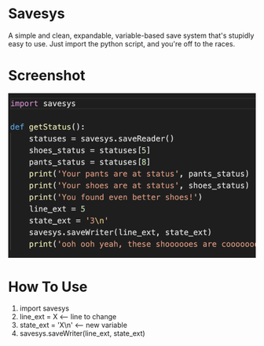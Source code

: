 # Savesys
A simple and clean, expandable, variable-based save system that's stupidly easy to use.
Just import the python script, and you're off to the races.
# Screenshot
![Ohyeah](https://github.com/draumaz/savesys/blob/main/wemble.png?raw=true "Oh Yeah")
# How To Use
1. import savesys
2. line_ext = X <-- line to change
3. state_ext = 'X\n' <-- new variable
4. savesys.saveWriter(line_ext, state_ext)

